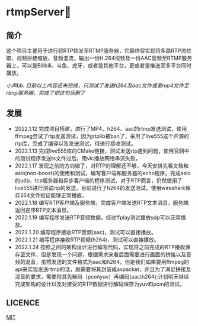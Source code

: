 # rtmpServer🐥

## 简介
这个项目主要用于进行将RTP转发至RTMP服务器，它最终将实现将多路RTP流拉取、视频拼接缩放、音频混流，输出一份H.264视频及一份AAC音频至RTMP服务器上，可以是Bilibili、斗鱼、虎牙，或者是其他平台，更或者是推送至多平台同时播放。

*小声bb: 目前以上内容还未完成，只测试了发送h264及aac文件或者mp4文件至rtmp服务器，完成了把这句话删了*

## 发展

- 2022.1.12 完成项目搭建，进行了MP4、h264、aac的rtmp发送测试，使用ffmpeg尝试了rtp发送测试，因为jrtplib被ban了，采用了live555这个开源的rtp库，完成了编译以及发送测试，待进行接收测试。
- 2022.1.13 完成live555库的CMake链接，测试发送rtp遇到问题，使用官网中的测试程序发送ts文件过后，用vlc播放网络串流失败。
- 2022.1.17 发现之前的方向错了，对RTP的理解还不够，今天安排先看文档和asio(non-boost)的使用和测试，编写客户端和服务器的echo程序。完成asio的udp、tcp服务器和异步客户端的程序测试，对于RTP而言，仍然使用了live555进行测试rtp的发送，目前进行了h264的发送测试，使用wireshark保存264文件验证能够正常播放。
- 2022.1.18 编写RTP客户端及服务端，完成客户端发送RTP文本消息，服务端返回逆序RTP文本消息。
- 2022.1.19 编写程序发送RTP音频数据，经过ffplay测试播放sdp可以正常播放。
- 2022.1.20 编写程序接收RTP音频(aac)，测试可以直接播放。
- 2022.1.21 编写程序接收RTP视频(h264)，测试可以直接播放。
- 2022.1.24 按照之间的架构设计进行编写代码，实现将之前完成的RTP接收保存至文件，但是发现一个问题，根据需求来看后面需要进行画面的拼接以及音频的混音，虽然发送的文件格式为aac和h264，但是我们如果要用ffmpeg的api来实现发送rtmp的话，就需要将其封装成avpacket，并且为了满足拼接及混音的要求，需要将其先解码（pcm\yuv）再编码(aac\h264);计划明天继续完成架构的设计以及对接受的RTP数据进行解码保存为yuv和pcm的测试。
## LICENCE
[MIT](https://github.com/AstroYoung617/rtmpServer/blob/main/LICENSE)
